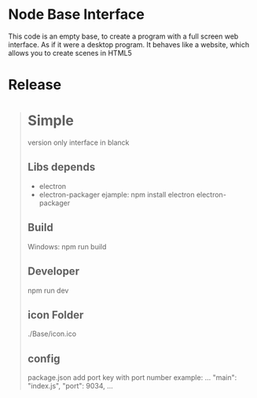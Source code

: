# Node Base Interface

This code is an empty base, to create a program with a full screen web interface. As if it were a desktop program.
It behaves like a website, which allows you to create scenes in HTML5

# Release
> # Simple
> version only interface in blanck
>## Libs depends 
>* electron
>* electron-packager
> ejample: npm install electron electron-packager
>## Build
>Windows: npm run build
>## Developer
>npm run dev
>## icon Folder
>./Base/icon.ico
>## config
>package.json add port key with port number 
>example:
>	...
>	"main": "index.js",
>	"port": 9034,
>	...